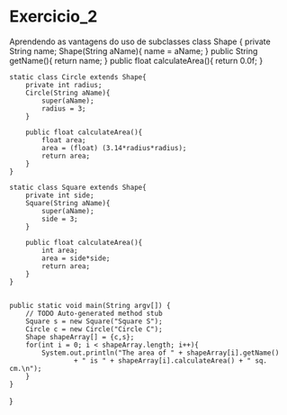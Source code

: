 # Exercicio_2
Aprendendo as vantagens do uso de subclasses
class Shape {
	private String name;
	Shape(String aName){ name = aName; }
	public String getName(){ return name; }
	public float calculateArea(){ return 0.0f; }
	
	static class Circle extends Shape{
		private int radius;
		Circle(String aName){
			super(aName);
			radius = 3;
		}
		
		public float calculateArea(){
			float area;
			area = (float) (3.14*radius*radius);
			return area;
		}
	}
	
	static class Square extends Shape{
		private int side;
		Square(String aName){
			super(aName);
			side = 3;
		}
		
		public float calculateArea(){
			int area;
			area = side*side;
			return area;
		}
	}
	
	
	public static void main(String argv[]) {
		// TODO Auto-generated method stub
		Square s = new Square("Square S");
		Circle c = new Circle("Circle C");
		Shape shapeArray[] = {c,s};
		for(int i = 0; i < shapeArray.length; i++){
			System.out.println("The area of " + shapeArray[i].getName()
					+ " is " + shapeArray[i].calculateArea() + " sq. cm.\n");
		}
	}
}
